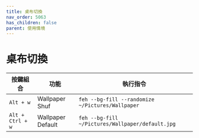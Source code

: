 ```yaml
---
title: 桌布切換
nav_order: 5063
has_children: false
parent: 使用情境
---
```



# 桌布切換

| 按鍵組合          | 功能               | 執行指令                                          |
| ---------------- | ----------------- | ------------------------------------------------ |
| `Alt + w`        | Wallpaper Shuf    | `feh --bg-fill --randomize ~/Pictures/Wallpaper` |
| `Alt + Ctrl + w` | Wallpaper Default | `feh --bg-fill ~/Pictures/Wallpaper/default.jpg` |
